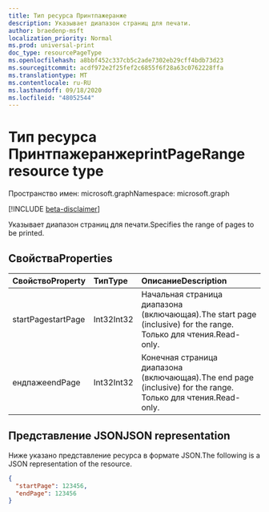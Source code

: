```yaml
---
title: Тип ресурса Принтпажеранже
description: Указывает диапазон страниц для печати.
author: braedenp-msft
localization_priority: Normal
ms.prod: universal-print
doc_type: resourcePageType
ms.openlocfilehash: a8bbf452c337cb5c2ade7302eb29cff4bdb73d23
ms.sourcegitcommit: acdf972e2f25fef2c6855f6f28a63c0762228ffa
ms.translationtype: MT
ms.contentlocale: ru-RU
ms.lasthandoff: 09/18/2020
ms.locfileid: "48052544"
---
```

# <a name="printpagerange-resource-type"></a><span data-ttu-id="10271-103">Тип ресурса Принтпажеранже</span><span class="sxs-lookup"><span data-stu-id="10271-103">printPageRange resource type</span></span>

<span data-ttu-id="10271-104">Пространство имен: microsoft.graph</span><span class="sxs-lookup"><span data-stu-id="10271-104">Namespace: microsoft.graph</span></span>

[!INCLUDE [beta-disclaimer](../../includes/beta-disclaimer.md)]

<span data-ttu-id="10271-105">Указывает диапазон страниц для печати.</span><span class="sxs-lookup"><span data-stu-id="10271-105">Specifies the range of pages to be printed.</span></span>

## <a name="properties"></a><span data-ttu-id="10271-106">Свойства</span><span class="sxs-lookup"><span data-stu-id="10271-106">Properties</span></span>
| <span data-ttu-id="10271-107">Свойство</span><span class="sxs-lookup"><span data-stu-id="10271-107">Property</span></span>     | <span data-ttu-id="10271-108">Тип</span><span class="sxs-lookup"><span data-stu-id="10271-108">Type</span></span>        | <span data-ttu-id="10271-109">Описание</span><span class="sxs-lookup"><span data-stu-id="10271-109">Description</span></span> |
|:-------------|:------------|:------------|
|<span data-ttu-id="10271-110">startPage</span><span class="sxs-lookup"><span data-stu-id="10271-110">startPage</span></span>|<span data-ttu-id="10271-111">Int32</span><span class="sxs-lookup"><span data-stu-id="10271-111">Int32</span></span>|<span data-ttu-id="10271-112">Начальная страница диапазона (включающая).</span><span class="sxs-lookup"><span data-stu-id="10271-112">The start page (inclusive) for the range.</span></span> <span data-ttu-id="10271-113">Только для чтения.</span><span class="sxs-lookup"><span data-stu-id="10271-113">Read-only.</span></span>|
|<span data-ttu-id="10271-114">ендпаже</span><span class="sxs-lookup"><span data-stu-id="10271-114">endPage</span></span>|<span data-ttu-id="10271-115">Int32</span><span class="sxs-lookup"><span data-stu-id="10271-115">Int32</span></span>|<span data-ttu-id="10271-116">Конечная страница диапазона (включающая).</span><span class="sxs-lookup"><span data-stu-id="10271-116">The end page (inclusive) for the range.</span></span> <span data-ttu-id="10271-117">Только для чтения.</span><span class="sxs-lookup"><span data-stu-id="10271-117">Read-only.</span></span>|

## <a name="json-representation"></a><span data-ttu-id="10271-118">Представление JSON</span><span class="sxs-lookup"><span data-stu-id="10271-118">JSON representation</span></span>

<span data-ttu-id="10271-119">Ниже указано представление ресурса в формате JSON.</span><span class="sxs-lookup"><span data-stu-id="10271-119">The following is a JSON representation of the resource.</span></span>

<!-- {
  "blockType": "resource",
  "optionalProperties": [

  ],
  "@odata.type": "microsoft.graph.printPageRange"
}-->

```json
{
  "startPage": 123456,
  "endPage": 123456
}
```


